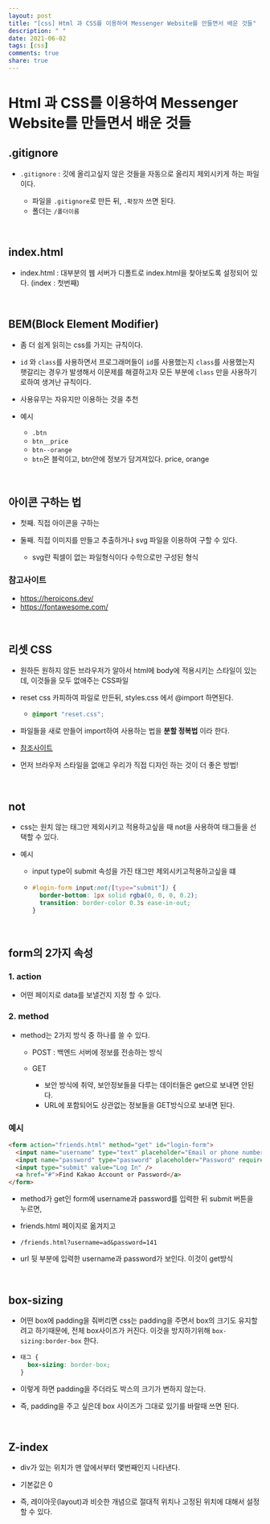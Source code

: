 ```yaml
---
layout: post
title: "[css] Html 과 CSS를 이용하여 Messenger Website를 만들면서 배운 것들"
description: " "
date: 2021-06-02
tags: [css]
comments: true
share: true
---
```


# Html 과 CSS를 이용하여 Messenger Website를 만들면서 배운 것들

## .gitignore

- `.gitignore` : 깃에 올리고싶지 않은 것들을 자동으로 올리지 제외시키게 하는 파일이다.

  - 파일을 `.gitignore`로 만든 뒤, `.확장자` 쓰면 된다.
  - 폴더는 `/폴더이름`

<br>

## index.html

- index.html : 대부분의 웹 서버가 디폴트로 index.html을 찾아보도록 설정되어 있다. (index : 첫번째)

<br>

## BEM(Block Element Modifier)

- 좀 더 쉽게 읽히는 css를 가지는 규칙이다.

- `id` 와 `class`를 사용하면서 프로그래머들이 `id`를 사용했는지 `class`를 사용했는지 햇갈리는 경우가 발생해서 이문제를 해결하고자 모든 부분에 `class` 만을 사용하기로하여 생겨난 규칙이다.

- 사용유무는 자유지만 이용하는 것을 추천

- 예시

  - `.btn`
  - `btn__price`
  - `btn--orange`
  - `btn`은 블럭이고, btn안에 정보가 담겨져있다. price, orange

<br>

## 아이콘 구하는 법

- 첫째. 직접 아이콘을 구하는

- 둘째. 직접 이미지를 만들고 추출하거나 svg 파일을 이용하여 구할 수 있다.

  - svg란 픽셀이 없는 파일형식이다 수학으로만 구성된 형식

### 참고사이트

- https://heroicons.dev/
- https://fontawesome.com/

<br>

## 리셋 CSS

- 원하든 원하지 않든 브라우저가 알아서 html에 body에 적용시키는 스타일이 있는데, 이것들을 모두 없애주는 CSS파일

- reset css 카피하여 파일로 만든뒤, styles.css 에서 @import 하면된다.

  - ```css
    @import "reset.css";
    ```

- 파일들을 새로 만들어 import하여 사용하는 법을 **분할 정복법** 이라 한다.

- [참조사이트](https://cssreset.com/scripts/eric-meyer-reset-css/)

- 먼저 브라우저 스타일을 없애고 우리가 직접 디자인 하는 것이 더 좋은 방법!

<br>

## not

- css는 원치 않는 태그만 제외시키고 적용하고싶을 때 not을 사용하여 태그들을 선택할 수 있다.

- 예시

  - input type이 submit 속성을 가진 태그만 제외시키고적용하고싶을 떄
  - ```css
    #login-form input:not([type="submit"]) {
      border-bottom: 1px solid rgba(0, 0, 0, 0.2);
      transition: border-color 0.3s ease-in-out;
    }
    ```

<br>

## form의 2가지 속성

### 1. action

- 어떤 페이지로 data를 보낼건지 지정 할 수 있다.

### 2. method

- method는 2가지 방식 중 하나를 쓸 수 있다.

  - POST : 백엔드 서버에 정보를 전송하는 방식

  - GET
    - 보안 방식에 취약, 보안정보들을 다루는 데이터들은 get으로 보내면 안된다.
    - URL에 포함되어도 상관없는 정보들을 GET방식으로 보내면 된다.

### 예시

```html
<form action="friends.html" method="get" id="login-form">
  <input name="username" type="text" placeholder="Email or phone number" />
  <input name="password" type="password" placeholder="Password" required />
  <input type="submit" value="Log In" />
  <a href="#">Find Kakao Account or Password</a>
</form>
```

- method가 get인 form에 username과 password를 입력한 뒤 submit 버튼을 누르면,

- friends.html 페이지로 옮겨지고

- `/friends.html?username=ad&password=141`

- url 뒷 부분에 입력한 username과 password가 보인다. 이것이 get방식

<br>

## box-sizing

- 어떤 box에 padding을 줘버리면 css는 padding을 주면서 box의 크기도 유지할려고 하기때문에, 전체 box사이즈가 커진다. 이것을 방지하기위해 `box-sizing:border-box` 한다.

- ```css
  태그 {
    box-sizing: border-box;
  }
  ```

- 이렇게 하면 padding을 주더라도 박스의 크기가 변하지 않는다.

- 즉, padding을 주고 싶은데 box 사이즈가 그대로 있기를 바랄때 쓰면 된다.

<br>

## Z-index

- div가 있는 위치가 맨 앞에서부터 몇번째인지 나타낸다.

- 기본값은 0

- 즉, 레이아웃(layout)과 비슷한 개념으로 절대적 위치나 고정된 위치에 대해서 설정할 수 있다.
